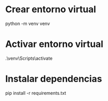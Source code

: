 # Crear entorno virtual
python -m venv venv

# Activar entorno virtual
.\venv\Scripts\activate

# Instalar dependencias
pip install -r requirements.txt
